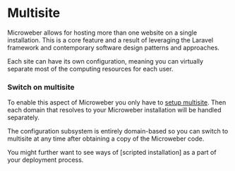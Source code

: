 # Multisite

Microweber allows for hosting more than one website on a single installation.
This is a core feature and a result of leveraging the Laravel framework and contemporary software design patterns and approaches.

Each site can have its own configuration, meaning you can virtually separate most of the computing resources for each user.

### Switch on multisite

To enable this aspect of Microweber you only have to [setup multisite](../guides/installation.md#multi-site-setup).
Then each domain that resolves to your Microweber installation will be handled separately.

The configuration subsystem is entirely domain-based so you can switch to multisite at any time after obtaining a copy of the Microweber code.

You might further want to see ways of [scripted installation] as a part of your deployment process.
